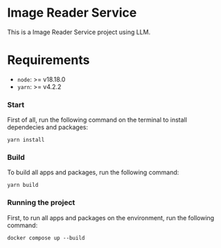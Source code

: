 # Image Reader Service

This is a Image Reader Service project using LLM.

# Requirements

- `node`: >= v18.18.0
- `yarn`: >= v4.2.2

### Start

First of all, run the following command on the terminal to install dependecies and packages:

```
yarn install
```  

### Build

To build all apps and packages, run the following command:

```
yarn build
```  

### Running the project

First, to run all apps and packages on the environment, run the following command:

```
docker compose up --build
```